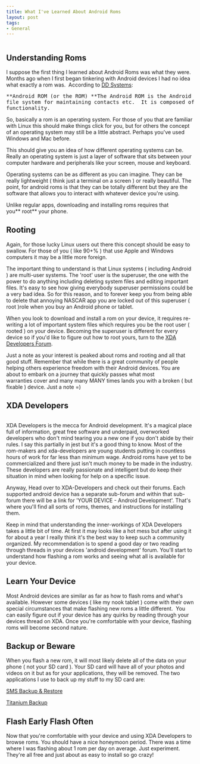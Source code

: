 ```yaml
--- 
title: What I've Learned About Android Roms
layout: post
tags: 
- General
---
```

<div class="img-wrap"><img class="alignnone size-full wp-image-2283" title="Android-Hack" src="{{ site.url }}/images/Android-Hack.jpg" alt="" /></div>

## Understanding Roms

I suppose the first thing I learned about Android Roms was what they were. Months ago when I first began tinkering with Android devices I had no idea what exactly a rom was.  According to <a href="http://www.ddsystems.com.au/other/android-2/android/">DD Systems</a>:

<pre>**Android ROM (or the ROM) **The Android ROM is the Android operating system.  This is the User interface (Sense UI in HTC phones) and the
file system for maintaining contacts etc.  It is composed of a Linux kernel and various add-ons to achieve specific
functionality.</pre>

So, basically a rom is an operating system. For those of you that are familiar with Linux this should make things click for you, but for others the concept of an operating system may still be a little abstract. Perhaps you've used Windows and Mac before.

This should give you an idea of how different operating systems can be. Really an operating system is just a layer of software that sits between your computer hardware and peripherals like your screen, mouse and keyboard.

Operating systems can be as different as you can imagine. They can be really lightweight ( think just a terminal on a screen ) or really beautiful. The point, for android roms is that they can be totally different but they are the software that allows you to interact with whatever device you're using.

Unlike regular apps, downloading and installing roms requires that you** root** your phone.

## Rooting

Again, for those lucky Linux users out there this concept should be easy to swallow. For those of you ( like 90+% ) that use Apple and Windows computers it may be a little more foreign.

The important thing to understand is that Linux systems ( including Android ) are multi-user systems. The 'root' user is the superuser, the one with the power to do anything including deleting system files and editing important files. It's easy to see how giving everybody superuser permissions could be a very bad idea. So for this reason, and to forever keep you from being able to delete that annoying NASCAR app you are locked out of this superuser ( root )role when you buy an Android phone or tablet.

When you look to download and install a rom on your device, it requires re-writing a lot of important system files which requires you be the root user ( rooted ) on your device. Becoming the superuser is different for every device so if you'd like to figure out how to root yours, turn to the <a href="http://forum.xda-developers.com/">XDA Developers Forum</a>.

Just a note as your interest is peaked about roms and rooting and all that good stuff. Remember that while there is a great community of people helping others experience freedom with their Android devices. You are about to embark on a journey that quickly passes what most warranties cover and many many MANY times lands you with a broken ( but fixable ) device. Just a note =)

## XDA Developers

<div class="img-wrap"><img class="alignnone size-full wp-image-2282" title="xda_developers" src="{{ site.url }}/images/xda_developers.png" alt="" /></div>

XDA Developers is the mecca for Android development. It's a magical place full of information, great free software and underpaid, overworked developers who don't mind tearing you a new one if you don't abide by their rules. I say this partially in jest but it's a good thing to know. Most of the rom-makers and xda-developers are young students putting in countless hours of work for far less than minimum wage. Android roms have yet to be commercialized and there just isn't much money to be made in the industry. These developers are really passionate and intelligent but do keep their situation in mind when looking for help on a specific issue.

Anyway, Head over to XDA-Developers and check out their forums. Each supported android device has a separate sub-forum and within that sub-forum there will be a link for 'YOUR DEVICE - Android Development'. That's where you'll find all sorts of roms, themes, and instructions for installing them.

Keep in mind that understanding the inner-workings of XDA Developers takes a little bit of time. At first it may looks like a hot mess but after using it for about a year I really think it's the best way to keep such a community organized. My recommendation is to spend a good day or two reading through threads in your devices 'android development' forum. You'll start to understand how flashing a rom works and seeing what all is available for your device.

## Learn Your Device

Most Android devices are similar as far as how to flash roms and what's available. However some devices ( like my nook tablet ) come with their own special circumstances that make flashing new roms a little different.  You can easily figure out if your device has any quirks by reading through your devices thread on XDA. Once you're comfortable with your device, flashing roms will become second nature.

## Backup or Beware

When you flash a new rom, it will most likely delete all of the data on your phone ( not your SD card ). Your SD card will have all of your photos and videos on it but as for your applications, they will be removed. The two applications I use to back up my stuff to my SD card are:

<a href="https://play.google.com/store/apps/details?id=com.riteshsahu.SMSBackupRestore&amp;hl=en">SMS Backup &amp; Restore</a>

<a href="https://play.google.com/store/apps/details?id=com.keramidas.TitaniumBackup&amp;hl=en">Titanium Backup</a>

## Flash Early Flash Often

Now that you're comfortable with your device and using XDA Developers to browse roms. You should have a nice honeymoon period. There was a time where I was flashing about 1 rom per day on average. Just experiment. They're all free and just about as easy to install so go crazy!
